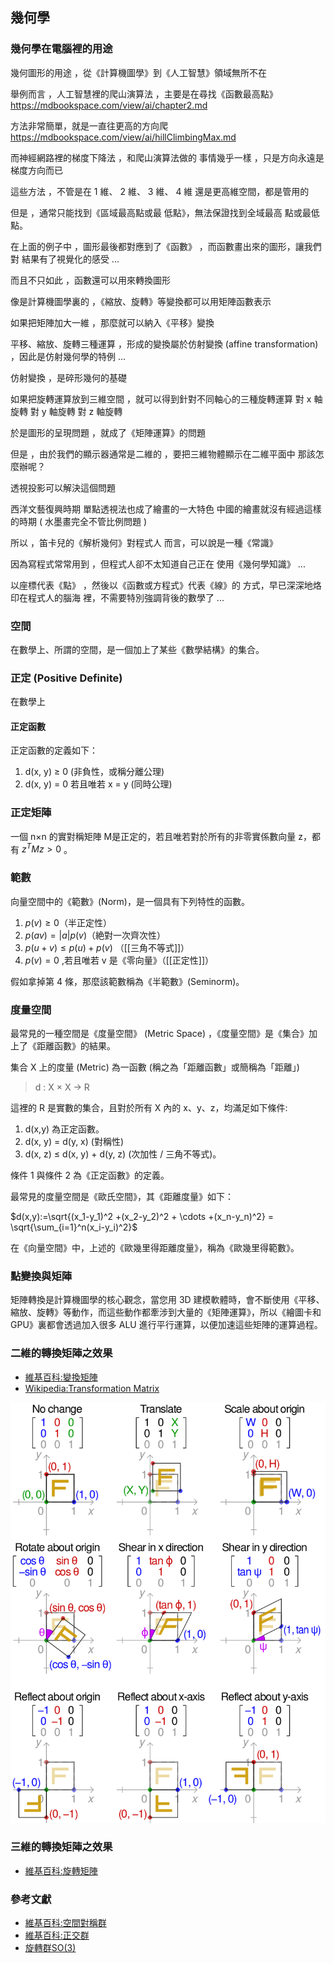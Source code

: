## 幾何學

### 幾何學在電腦裡的用途

幾何圖形的用途 ，從《計算機圖學》到《人工智慧》領域無所不在

舉例而言 ，人工智慧裡的爬山演算法 ，主要是在尋找《函數最高點》 https://mdbookspace.com/view/ai/chapter2.md

方法非常簡單，就是一直往更高的方向爬 https://mdbookspace.com/view/ai/hillClimbingMax.md

而神經網路裡的梯度下降法 ，和爬山演算法做的 事情幾乎一樣 ，只是方向永遠是 梯度方向而已

這些方法 ，不管是在 1 維、 2 維、 3 維、 4 維 還是更高維空間，都是管用的

但是 ，通常只能找到《區域最高點或最 低點》，無法保證找到全域最高 點或最低點。

在上面的例子中 ，圖形最後都對應到了《函數》 ，而函數畫出來的圖形，讓我們對 結果有了視覺化的感受 ...

而且不只如此 ，函數還可以用來轉換圖形

像是計算機圖學裏的 ，《縮放、旋轉》等變換都可以用矩陣函數表示

如果把矩陣加大一維 ，那麼就可以納入《平移》變換

平移、縮放、旋轉三種運算 ，形成的變換屬於仿射變換 (affine transformation) ，因此是仿射幾何學的特例 ...

仿射變換 ，是碎形幾何的基礎

如果把旋轉運算放到三維空間 ，就可以得到針對不同軸心的三種旋轉運算 對 x 軸旋轉 對 y 軸旋轉 對 z 軸旋轉

於是圖形的呈現問題 ，就成了《矩陣運算》的問題

但是 ，由於我們的顯示器通常是二維的 ，要把三維物體顯示在二維平面中 那該怎麼辦呢？

透視投影可以解決這個問題

西洋文藝復興時期 單點透視法也成了繪畫的一大特色 中國的繪畫就沒有經過這樣的時期 ( 水墨畫完全不管比例問題 )

所以 ，笛卡兒的《解析幾何》對程式人 而言，可以說是一種《常識》

因為寫程式常常用到 ，但程式人卻不太知道自己正在 使用《幾何學知識》 ...

以座標代表《點》 ，然後以《函數或方程式》代表《線》的 方式，早已深深地烙印在程式人的腦海 裡，不需要特別強調背後的數學了 ...


### 空間

在數學上、所謂的空間，是一個加上了某些《數學結構》的集合。


### 正定 (Positive Definite)

在數學上


#### 正定函數

正定函數的定義如下：

1. d(x, y) ≥ 0 (非負性，或稱分離公理)
2. d(x, y) = 0 若且唯若 x = y (同時公理)

### 正定矩陣

一個 n×n 的實對稱矩陣 M是正定的，若且唯若對於所有的非零實係數向量 z，都有 $`z^T M z>0`$ 。

### 範數
向量空間中的《範數》(Norm)，是一個具有下列特性的函數。

1. $`p(v) \ge 0`$（半正定性）
2. $`p(a v) = |a| p(v)`$（絶對一次齊次性）
3. $`p(u + v) \le p(u) + p(v)`$ （[[三角不等式]]）
4. $`p(v)=0`$ ,若且唯若 v 是《零向量》（[[正定性]]）

假如拿掉第 4 條，那麼該範數稱為《半範數》(Seminorm)。

### 度量空間

最常見的一種空間是《度量空間》 (Metric Space) ，《度量空間》是《集合》加上了《距離函數》的結果。

集合 X 上的度量 (Metric) 為一函數 (稱之為「距離函數」或簡稱為「距離」)

> d : X × X → R

這裡的 R 是實數的集合，且對於所有 X 內的 x、y、z，均滿足如下條件:

1. d(x,y) 為正定函數。
2. d(x, y) = d(y, x) (對稱性)
3. d(x, z) ≤ d(x, y) + d(y, z) (次加性 / 三角不等式)。

條件 1 與條件 2 為《正定函數》的定義。
 

最常見的度量空間是《歐氏空間》，其《距離度量》如下：

$`d(x,y):=\sqrt{(x_1-y_1)^2 +(x_2-y_2)^2 + \cdots +(x_n-y_n)^2} = \sqrt{\sum_{i=1}^n(x_i-y_i)^2}`$

在《向量空間》中，上述的《歐幾里得距離度量》，稱為《歐幾里得範數》。


### 點變換與矩陣

矩陣轉換是計算機圖學的核心觀念，當您用 3D 建模軟體時，會不斷使用《平移、縮放、旋轉》等動作，而這些動作都牽涉到大量的《矩陣運算》，所以《繪圖卡和GPU》裏都會透過加入很多 ALU 進行平行運算，以便加速這些矩陣的運算過程。

### 二維的轉換矩陣之效果

* [維基百科:變換矩陣](https://zh.wikipedia.org/wiki/%E5%8F%98%E6%8D%A2%E7%9F%A9%E9%98%B5)
* [Wikipedia:Transformation Matrix](https://en.wikipedia.org/wiki/Transformation_matrix)

![](./img/2dTransform.png)

### 三維的轉換矩陣之效果

* [維基百科:旋轉矩陣](https://zh.wikipedia.org/wiki/%E6%97%8B%E8%BD%AC%E7%9F%A9%E9%98%B5)

### 參考文獻

* [維基百科:空間對稱群](https://zh.wikipedia.org/wiki/%E7%A9%BA%E9%96%93%E5%B0%8D%E7%A8%B1%E7%BE%A4)
* [維基百科:正交群](https://zh.wikipedia.org/wiki/%E6%AD%A3%E4%BA%A4%E7%BE%A4)
* [旋轉群SO(3)](https://zh.wikipedia.org/wiki/%E6%97%8B%E8%BD%89%E7%BE%A4)




